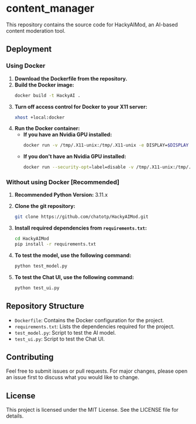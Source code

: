 # content_manager

This repository contains the source code for HackyAIMod, an AI-based content moderation tool.

## Deployment

### Using Docker

1. **Download the Dockerfile from the repository.**
2. **Build the Docker image:**
    ```sh
    docker build -t HackyAI .
    ```
3. **Turn off access control for Docker to your X11 server:**
    ```sh
    xhost +local:docker
    ```
4. **Run the Docker container:**
    - **If you have an Nvidia GPU installed:**
        ```sh
        docker run -v /tmp/.X11-unix:/tmp/.X11-unix -e DISPLAY=$DISPLAY --security-opt=label=disable --runtime=nvidia -d --name HackyAIMod -i HackyAI
        ```
    - **If you don't have an Nvidia GPU installed:**
        ```sh
        docker run --security-opt=label=disable -v /tmp/.X11-unix:/tmp/.X11-unix -e DISPLAY=$DISPLAY -d --name HackyAIMod -i HackyAI
        ```

### Without using Docker [Recommended]

1. **Recommended Python Version:** 3.11.x

2. **Clone the git repository:**
    ```sh
    git clone https://github.com/chatotp/HackyAIMod.git
    ```

3. **Install required dependencies from `requirements.txt`:**
    ```sh
    cd HackyAIMod
    pip install -r requirements.txt
    ```

4. **To test the model, use the following command:**
    ```sh
    python test_model.py
    ```

5. **To test the Chat UI, use the following command:**
    ```sh
    python test_ui.py
    ```

## Repository Structure

- `Dockerfile`: Contains the Docker configuration for the project.
- `requirements.txt`: Lists the dependencies required for the project.
- `test_model.py`: Script to test the AI model.
- `test_ui.py`: Script to test the Chat UI.

## Contributing

Feel free to submit issues or pull requests. For major changes, please open an issue first to discuss what you would like to change.

## License

This project is licensed under the MIT License. See the LICENSE file for details.
